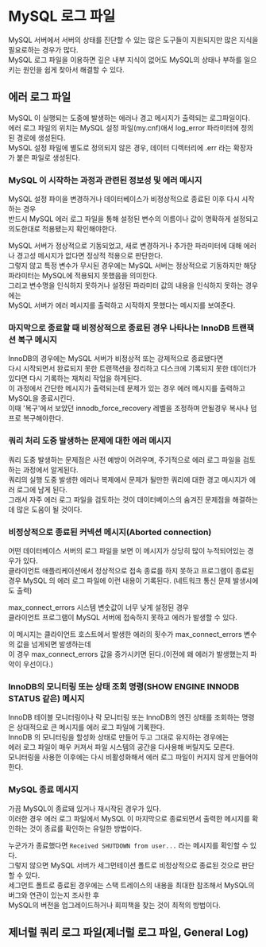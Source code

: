 # MySQL 로그 파일

MySQL 서버에서 서버의 상태를 진단할 수 있는 많은 도구들이 지원되지만 많은 지식을 필요로하는 경우가 많다.           
MySQL 로그 파일을 이용하면 깊은 내부 지식이 없어도 MySQL의 상태나 부하를 일으키는 원인을 쉽게 찾아서 해결할 수 있다.    

## 에러 로그 파일 
MySQL 이 실행되는 도중에 발생하는 에러나 경고 메시지가 출력되는 로그파일이다.     
에러 로그 파일의 위치는 MySQL 설정 파일(my.cnf)애서 log_error 파라미터에 정의된 경로에 생성된다.    
MySQL 설정 파일에 별도로 정의되지 않은 경우, 데이터 디렉터리에 .err 라는 확장자가 붙은 파일로 생성된다.       

### MySQL 이 시작하는 과정과 관련된 정보성 및 에러 메시지 

MySQL 설정 파이을 변경하거나 데이터베이스가 비정상적으로 종료된 이후 다시 시작하는 경우      
반드시 MySQL 에러 로그 파일을 통해 설정된 변수의 이름이나 값이 명확하게 설정되고 의도한대로 적용됐는지 확인해야한다.      

MySQL 서버가 정상적으로 기동되었고, 새로 변경하거나 추가한 파라미터에 대해 에러나 경고성 메시지가 없다면 정상적 적용으로 판단한다.     
그렇지 않고 특정 변수가 무시된 경우에는 MySQL 서버는 정상적으로 기동하지만 해당 파라미터는 MySQL에 적용되지 못했음을 의미한다.     
그리고 변수명을 인식하지 못하거나 설정된 파라미터 값의 내용을 인식하지 못하는 경우에는       
MySQL 서버가 에러 메시지를 출력하고 시작하지 못했다는 메시지를 보여준다.     

### 마지막으로 종료할 때 비정상적으로 종료된 경우 나타나는 InnoDB 트랜잭션 복구 메시지  

InnoDB의 경우에는 MySQL 서버가 비정상적 또는 강제적으로 종료됐다면     
다시 시작되면서 완료되지 못한 트랜잭션을 정리하고 디스크에 기록되지 못한 데이터가 있다면 다시 기록하는 재처리 작업을 하게된다.     
이 과정에서 간단한 메시지가 출력되는데 문제가 있는 경우 에러 메시지를 출력하고 MySQL을 종료시킨다.    
이때 '복구'에서 보았던 innodb_force_recovery 레벨을 조정하며 안될경우 복사나 덤프로 복구해야한다.  

### 쿼리 처리 도중 발생하는 문제에 대한 에러 메시지    

쿼리 도중 발생하는 문제점은 사전 예방이 어려우며, 주기적으로 에러 로그 파일을 검토하는 과정에서 알게된다.        
쿼리의 실행 도중 발생한 에러나 복제에서 문제가 될만한 쿼리에 대한 경고 메시지가 에러 로그에 남게 된다.        
그래서 자주 에러 로그 파일을 검토하는 것이 데이터베이스의 숨겨진 문제점을 해결하는데 많은 도움이 될 것이다.    

### 비정상적으로 종료된 커넥션 메시지(Aborted connection)    

어떤 데이터베이스 서버의 로그 파일을 보면 이 메시지가 상당히 많이 누적되어있는 경우가 있다.   
클라이언트 애플리케이션에서 정상적으로 접속 종료를 하지 못하고 프로그램이 종료된 경우 
MySQL 의 에러 로그 파일에 이런 내용이 기록된다. (네트워크 통신 문제 발생시에도 출력)   
  
max_connect_errors 시스템 변숫값이 너무 낮게 설정된 경우      
클라이언트 프로그램이 MySQL 서버에 접속하지 못하고 에러가 발생할 수 있다.  

이 메시지는 클라이언트 호스트에서 발생한 에러의 횟수가 max_connect_errors 변수의 값을 넘게되면 발생하는데   
이 경우 max_connect_errors 값을 증가시키면 된다.(이전에 왜 에러가 발생했는지 파악이 우선이다.)    

### InnoDB의 모니터링 또는 상태 조회 명령(SHOW ENGINE INNODB STATUS 같은) 메시지
  
InnoDB 테이블 모니터링이나 락 모니터링 또는 InnoDB의 엔진 상태를 조회하는 명령은 상대적으로 큰 메시지를 에러 로그 파일에 기록한다.       
InnoDB 의 모니터링을 할성화 상태로 만들어 두고 그대로 유지하는 경우에는    
에러 로그 파일이 매우 커져서 파일 시스템의 공간을 다사용해 버릴지도 모른다.    
모니터링을 사용한 이후에는 다시 비활성화해서 에러 로그 파일이 커지지 않게 만들어야한다.   

### MySQL 종료 메시지 
 
가끔 MySQL이 종료돼 있거나 재시작된 경우가 있다.       
이러한 경우 에러 로그 파일에서 MySQL 이 마지막으로 종료되면서 출력한 메시지를 확인하는 것이 종료를 확인하는 유일한 방법이다.     

누군가가 종료했다면 `Received SHUTDOWN from user...` 라는 메시지를 확인할 수 있다.   
그렇지 않으면 MySQL 서버가 세그먼테이션 폴트로 비정상적으로 종료된 것으로 판단할 수 있다.  
세그먼트 폴트로 종료된 경우에는 스택 트레이스의 내용을 최대한 참조해서 MySQL의 버그와 연관이 있는지 조사한 후   
MySQL의 버전을 업그레이드하거나 회피책을 찾는 것이 최적의 방법이다.   

## 제너럴 쿼리 로그 파일(제너럴 로그 파일, General Log)













